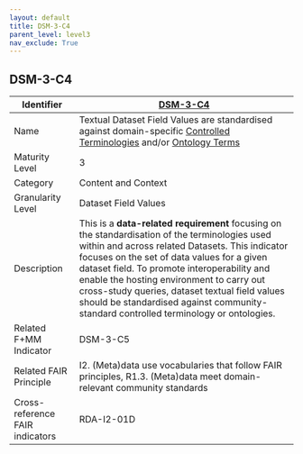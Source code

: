 ```yaml
---
layout: default
title: DSM-3-C4
parent_level: level3
nav_exclude: True
---
```


## DSM-3-C4

| Identifier | [DSM-3-C4](https://github.com/FAIRplus/Data-Maturity/blob/master/docs/_indicators/DSM-3-C4.md) |
| --------- | ----------|
| Name | Textual Dataset Field Values are standardised against domain-specific [Controlled Terminologies](https://fairplus.github.io/Data-Maturity/docs/Glossary/#controlled-terminologies) and/or [Ontology Terms](https://fairplus.github.io/Data-Maturity/docs/Glossary/#ontology-terms) |
| Maturity Level | 3 |
| Category | Content and Context |
| Granularity Level | Dataset Field Values |
| Description | This is a **data-related requirement** focusing on the standardisation of the terminologies used within and across related Datasets. This indicator focuses on the set of data values for a given dataset field. To promote interoperability and enable the hosting environment to carry out cross-study queries, dataset textual field values should be standardised against community-standard controlled terminology or ontologies. |
| Related F+MM Indicator| DSM-3-C5 |
| Related FAIR Principle | I2. (Meta)data use vocabularies that follow FAIR principles, R1.3. (Meta)data meet domain-relevant community standards |
| Cross-reference FAIR indicators | RDA-I2-01D |
